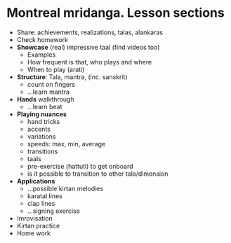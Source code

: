 # Montreal mridanga. Lesson sections

* Share: achievements, realizations, talas, alankaras 
* Check homework
* **Showcase** (real) impressive taal (find videos too)
  * Examples
  * How frequent is that, who plays and where
  * When to play (arati)
* **Structure**: Tala, mantra, (inc. sanskrit) 
  * count on fingers
  * ...learn mantra
* **Hands** walkthrough
  * ...learn beat
* **Playing nuances**
  * hand tricks
  * accents
  * variations
  * speeds: max, min, average
  * transitions
  * taals
  * pre-exercise (hattuti) to get onboard
  * is it possible to transition to other tala/dimension
* **Applications**
  * ...possible kirtan melodies
  * karatal lines
  * clap lines
  * ...signing exercise
* Imrovisation
* Kirtan practice
* Home work
